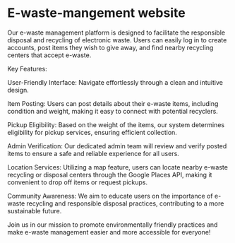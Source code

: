﻿# E-waste-mangement website

 Our e-waste management platform is designed to facilitate the responsible disposal and recycling of electronic waste. Users can easily log in to create accounts, post items they wish to give away, and find nearby recycling centers that accept e-waste.

Key Features:

User-Friendly Interface: Navigate effortlessly through a clean and intuitive design.

Item Posting: Users can post details about their e-waste items, including condition and weight, making it easy to connect with potential recyclers.

Pickup Eligibility: Based on the weight of the items, our system determines eligibility for pickup services, ensuring efficient collection.

Admin Verification: Our dedicated admin team will review and verify posted items to ensure a safe and reliable experience for all users.

Location Services: Utilizing a map feature, users can locate nearby e-waste recycling or disposal centers through the Google Places API, making it convenient to drop off items or request pickups.

Community Awareness: We aim to educate users on the importance of e-waste recycling and responsible disposal practices, contributing to a more sustainable future.

Join us in our mission to promote environmentally friendly practices and make e-waste management easier and more accessible for everyone!
